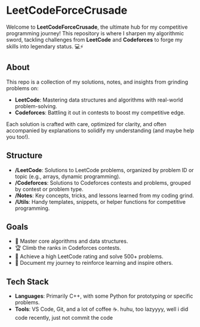 # LeetCodeForceCrusade

Welcome to **LeetCodeForceCrusade**, the ultimate hub for my competitive programming journey! This repository is where I sharpen my algorithmic sword, tackling challenges from **LeetCode** and **Codeforces** to forge my skills into legendary status. 💻⚡

## About
This repo is a collection of my solutions, notes, and insights from grinding problems on:
- **LeetCode**: Mastering data structures and algorithms with real-world problem-solving.
- **Codeforces**: Battling it out in contests to boost my competitive edge.

Each solution is crafted with care, optimized for clarity, and often accompanied by explanations to solidify my understanding (and maybe help you too!).

## Structure
- **/LeetCode**: Solutions to LeetCode problems, organized by problem ID or topic (e.g., arrays, dynamic programming).
- **/Codeforces**: Solutions to Codeforces contests and problems, grouped by contest or problem type.
- **/Notes**: Key concepts, tricks, and lessons learned from my coding grind.
- **/Utils**: Handy templates, snippets, or helper functions for competitive programming.

## Goals
- 🥋 Master core algorithms and data structures.
- 🏆 Climb the ranks in Codeforces contests.
- 🌟 Achieve a high LeetCode rating and solve 500+ problems.
- 📝 Document my journey to reinforce learning and inspire others.

## Tech Stack
- **Languages**: Primarily C++, with some Python for prototyping or specific problems.
- **Tools**: VS Code, Git, and a lot of coffee ☕.
huhu, too lazyyyy, well i did code recently, just not commit the code
